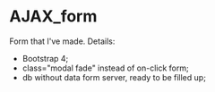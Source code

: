 # AJAX_form
Form that I've made. Details:
- Bootstrap 4;
- class="modal fade" instead of on-click form;
- db without data form server, ready to be filled up;

